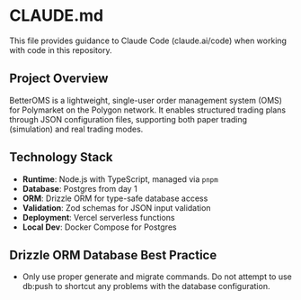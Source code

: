 # CLAUDE.md

This file provides guidance to Claude Code (claude.ai/code) when working with code in this repository.

## Project Overview

BetterOMS is a lightweight, single-user order management system (OMS) for Polymarket on the Polygon network. It enables structured trading plans through JSON configuration files, supporting both paper trading (simulation) and real trading modes.


## Technology Stack

- **Runtime**: Node.js with TypeScript, managed via `pnpm`
- **Database**: Postgres from day 1
- **ORM**: Drizzle ORM for type-safe database access
- **Validation**: Zod schemas for JSON input validation
- **Deployment**: Vercel serverless functions
- **Local Dev**: Docker Compose for Postgres


## Drizzle ORM Database Best Practice
- Only use proper generate and migrate commands. Do not attempt to use db:push to shortcut any problems with the database configuration.
